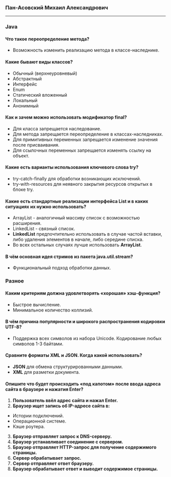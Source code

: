### Пан-Асовский Михаил Александрович
___
### Java

#### Что такое переопределение метода? 
+ Возможность изменить реализацию метода в классе-наследнике.

#### Какие бывают виды классов?
+ Обычный (верхнеуровневый)
+ Абстрактный
+ Интерфейс
+ Enum
+ Статический вложенный
+ Локальный
+ Анонимный

#### Как и зачем можно использовать модификатор final?
+ Для класса запрещается наследование.
+ Для метода запрещается переопределение в классах-наследниках.
+ Для примитивных переменных запрещается изменение значения после присваивания.
+ Для ссылочных переменных запрещается изменять ссылку на объект.

#### Какие есть варианты использования ключевого слова try?
+ try-catch-finally для обработки возникающих исключений.
+ try-with-resources для неявного закрытия ресурсов открытых в блоке try.

#### Какие есть стандартные реализации интерфейса List и в каких ситуациях их нужно использовать?
+ ArrayList - аналогичный массиву список с возможностью расширения.
+ LinkedList - связный список.
+ **LinkedList** предпочтительно использовать в случае частой вставки, либо удаления элементов в начале, либо середине списка.
+ Во всех остальных случаях лучше использовать **ArrayList**.

#### В чём основная идея стримов из пакета java.util.stream?
+ Функциональный подход обработки данных.

### Разное

#### Каким критериям должна удовлетворять «хорошая» хэш-функция?
+ Быстрое вычисление.
+ Минимальное количество коллизий.

#### В чём причина популярности и широкого распространения кодировки UTF-8?
+ Поддержка всех символов из набора Unicode. Кодирование любых символов 1-3 байтами.

#### Сравните форматы XML и JSON. Когда какой использовать?
+ **JSON** для обмена структурированными данными.
+ **XML** для разметки документа.

#### Опишите что будет происходить «под капотом» после ввода адреса сайта в браузере и нажатия Enter?
1. **Пользователь ввёл адрес сайта и нажал Enter.**
2. **Браузер ищет запись об IP-адресе сайта в:**
+ Истории подключений.
+ Операционной системе.
+ Кэше роутера.
3. **Браузер отправляет запрос к DNS-серверу.**
4. **Браузер устанавливает соединение с сервером.**
5. **Браузер отправляет HTTP-запрос для получение содержимого страницы.**
6. **Сервер обрабатывает запрос.**
7. **Сервер отправляет ответ браузеру.**
8. **Браузер обрабатывает ответ и выводит содержимое страницы.**


